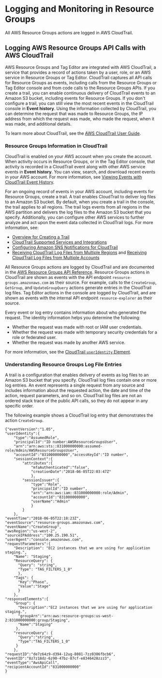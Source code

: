 # Logging and Monitoring in Resource Groups<a name="security_logging-monitoring"></a>

All AWS Resource Groups actions are logged in AWS CloudTrail\.

## Logging AWS Resource Groups API Calls with AWS CloudTrail<a name="logging-using-cloudtrail"></a>

AWS Resource Groups and Tag Editor are integrated with AWS CloudTrail, a service that provides a record of actions taken by a user, role, or an AWS service in Resource Groups or Tag Editor\. CloudTrail captures all API calls for Resource Groups as events, including calls from the Resource Groups or Tag Editor console and from code calls to the Resource Groups APIs\. If you create a trail, you can enable continuous delivery of CloudTrail events to an Amazon S3 bucket, including events for Resource Groups\. If you don't configure a trail, you can still view the most recent events in the CloudTrail console in **Event history**\. Using the information collected by CloudTrail, you can determine the request that was made to Resource Groups, the IP address from which the request was made, who made the request, when it was made, and additional details\. 

To learn more about CloudTrail, see the [AWS CloudTrail User Guide](https://docs.aws.amazon.com/awscloudtrail/latest/userguide/)\.

### Resource Groups Information in CloudTrail<a name="resource-groups-info-in-cloudtrail"></a>

CloudTrail is enabled on your AWS account when you create the account\. When activity occurs in Resource Groups, or in the Tag Editor console, that activity is recorded in a CloudTrail event along with other AWS service events in **Event history**\. You can view, search, and download recent events in your AWS account\. For more information, see [Viewing Events with CloudTrail Event History](https://docs.aws.amazon.com/awscloudtrail/latest/userguide/view-cloudtrail-events.html)\. 

For an ongoing record of events in your AWS account, including events for Resource Groups, create a trail\. A trail enables CloudTrail to deliver log files to an Amazon S3 bucket\. By default, when you create a trail in the console, the trail applies to all regions\. The trail logs events from all regions in the AWS partition and delivers the log files to the Amazon S3 bucket that you specify\. Additionally, you can configure other AWS services to further analyze and act upon the event data collected in CloudTrail logs\. For more information, see: 
+ [Overview for Creating a Trail](https://docs.aws.amazon.com/awscloudtrail/latest/userguide/cloudtrail-create-and-update-a-trail.html)
+ [CloudTrail Supported Services and Integrations](https://docs.aws.amazon.com/awscloudtrail/latest/userguide/cloudtrail-aws-service-specific-topics.html)
+ [Configuring Amazon SNS Notifications for CloudTrail](https://docs.aws.amazon.com/awscloudtrail/latest/userguide/getting_notifications_top_level.html)
+ [Receiving CloudTrail Log Files from Multiple Regions](https://docs.aws.amazon.com/awscloudtrail/latest/userguide/receive-cloudtrail-log-files-from-multiple-regions.html) and [Receiving CloudTrail Log Files from Multiple Accounts](https://docs.aws.amazon.com/awscloudtrail/latest/userguide/cloudtrail-receive-logs-from-multiple-accounts.html)

All Resource Groups actions are logged by CloudTrail and are documented in the [AWS Resource Groups API Reference](https://docs.aws.amazon.com/ARG/latest/APIReference/)\. Resource Groups actions in CloudTrail are shown as events with the API endpoint `resource-groups.amazonaws.com` as their source\. For example, calls to the `CreateGroup`, `GetGroup`, and `UpdateGroupQuery` actions generate entries in the CloudTrail log files\. Tag Editor actions in the console are logged by CloudTrail, and are shown as events with the internal API endpoint `resource-explorer` as their source\.

Every event or log entry contains information about who generated the request\. The identity information helps you determine the following: 
+ Whether the request was made with root or IAM user credentials\.
+ Whether the request was made with temporary security credentials for a role or federated user\.
+ Whether the request was made by another AWS service\.

For more information, see the [CloudTrail `userIdentity` Element](https://docs.aws.amazon.com/awscloudtrail/latest/userguide/cloudtrail-event-reference-user-identity.html)\.

### Understanding Resource Groups Log File Entries<a name="understanding-service-name-entries"></a>

A trail is a configuration that enables delivery of events as log files to an Amazon S3 bucket that you specify\. CloudTrail log files contain one or more log entries\. An event represents a single request from any source and includes information about the requested action, the date and time of the action, request parameters, and so on\. CloudTrail log files are not an ordered stack trace of the public API calls, so they do not appear in any specific order\.

The following example shows a CloudTrail log entry that demonstrates the action `CreateGroup`\.

```
{"eventVersion":"1.05",
"userIdentity":{
    "type":"AssumedRole",
    "principalId":"ID number:AWSResourceGroupsUser",
    "arn":"arn:aws:sts::831000000000:assumed-role/Admin/AWSResourceGroupsUser",
    "accountId":"831000000000","accessKeyId":"ID number",
    "sessionContext":{
        "attributes":{
            "mfaAuthenticated":"false",
            "creationDate":"2018-06-05T22:03:47Z"
            },
        "sessionIssuer":{
            "type":"Role",
            "principalId":"ID number",
            "arn":"arn:aws:iam::831000000000:role/Admin",
            "accountId":"831000000000",
            "userName":"Admin"
            }
        }
    },
"eventTime":"2018-06-05T22:18:23Z",
"eventSource":"resource-groups.amazonaws.com",
"eventName":"CreateGroup",
"awsRegion":"us-west-2",
"sourceIPAddress":"100.25.190.51",
"userAgent":"console.amazonaws.com",
"requestParameters":{
    "Description": "EC2 instances that we are using for application staging.",
    "Name": "Staging",
    "ResourceQuery": { 
      "Query": "string",
      "Type": "TAG_FILTERS_1_0"
      },
    "Tags": { 
      "Key":"Phase",
      "Value":"Stage"
      }
    },
"responseElements":{
    "Group": {
      "Description":"EC2 instances that we are using for application staging.",
      "groupArn":"arn:aws:resource-groups:us-west-2:831000000000:group/Staging",
      "Name":"Staging"
     },
    "resourceQuery": {
      "Query":"string",
      "Type":"TAG_FILTERS_1_0"
     }
    },
"requestID":"de7z64z9-d394-12ug-8081-7zz0386fbcb6",
"eventID":"8z7z18dz-6z90-47bz-87cf-e8346428zzz3",
"eventType":"AwsApiCall",
"recipientAccountId":"831000000000"
}
```